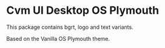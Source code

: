 # Cvm UI Desktop OS Plymouth

This package contains bgrt, logo and text variants.

Based on the Vanilla OS Plymouth theme.
